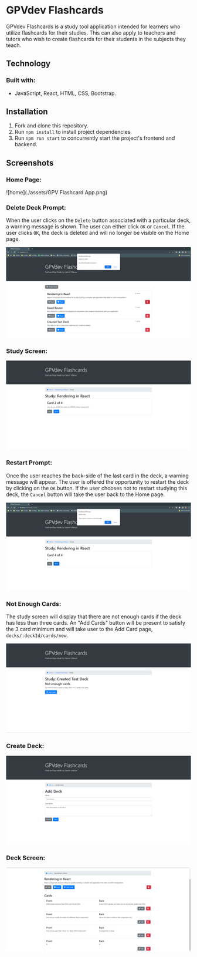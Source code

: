 # GPVdev Flashcards
GPVdev Flashcards is a study tool application intended for learners who utilize flashcards for their studies. This can also apply to teachers and tutors who wish to create flashcards for their students in the subjects they 
teach.

## Technology
### Built with:
- JavaScript, React, HTML, CSS, Bootstrap.

## Installation
1. Fork and clone this repository.
2. Run `npm install` to install project dependencies.
3. Run `npm run start` to concurrently start the project's frontend and backend.

## Screenshots
### Home Page:
![home](./assets/GPV Flashcard App.png)


### Delete Deck Prompt:
When the user clicks on the `Delete` button associated with a particular deck, a warning message is shown. The user can either click
`OK` or `Cancel`. If the user clicks `OK`, the deck is deleted and will no longer be visible on the Home page.

![delete deck prompt](./assets/FlashcardDelete.png)

### Study Screen:
![study screen](./assets/FlashcardStudy.png)

### Restart Prompt:
Once the user reaches the back-side of the last card in the deck, a warning message will appear. The user is offered the opportunity
to restart the deck by clicking on the `OK` button. If the user chooses not to restart studying this deck, the `Cancel` button will take the
user back to the Home page.

![study screen restart prompt](./assets/restart.png)

### Not Enough Cards:
The study screen will display that there are not enough cards if the deck has less than three cards. An "Add
Cards" button will be present to satisfy the 3 card minimum and will take user to the Add Card page, `decks/:deckId/cards/new`.

![study screen not enough cards prompt](./assets/NotEnoughCards.png)

### Create Deck:
![create deck screen](./assets/AddDeck.png)

### Deck Screen:
![deck screen](./assets/DeckScreen.png)